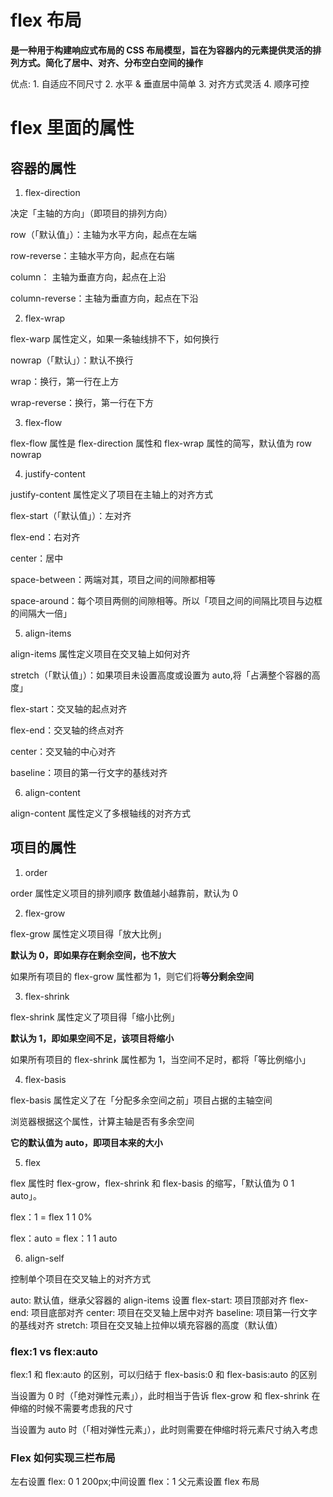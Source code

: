 # flex 布局

**是一种用于构建响应式布局的 CSS 布局模型，旨在为容器内的元素提供灵活的排列方式。简化了居中、对齐、分布空白空间的操作**

优点: 1. 自适应不同尺寸
      2. 水平 & 垂直居中简单
      3. 对齐方式灵活 
      4. 顺序可控

# flex 里面的属性

## 容器的属性

1. flex-direction

决定「主轴的方向」（即项目的排列方向）

row（「默认值」）：主轴为水平方向，起点在左端

row-reverse：主轴水平方向，起点在右端

column： 主轴为垂直方向，起点在上沿

column-reverse：主轴为垂直方向，起点在下沿

2. flex-wrap

flex-warp 属性定义，如果一条轴线排不下，如何换行

nowrap（「默认」）：默认不换行

wrap：换行，第一行在上方

wrap-reverse：换行，第一行在下方

3. flex-flow

flex-flow 属性是 flex-direction 属性和 flex-wrap 属性的简写，默认值为 row nowrap

4. justify-content

justify-content 属性定义了项目在主轴上的对齐方式

flex-start（「默认值」）：左对齐

flex-end：右对齐

center：居中

space-between：两端对其，项目之间的间隙都相等

space-around：每个项目两侧的间隙相等。所以「项目之间的间隔比项目与边框的间隔大一倍」

5. align-items

align-items 属性定义项目在交叉轴上如何对齐

stretch（「默认值」）：如果项目未设置高度或设置为 auto,将「占满整个容器的高度」

flex-start：交叉轴的起点对齐

flex-end：交叉轴的终点对齐

center：交叉轴的中心对齐

baseline：项目的第一行文字的基线对齐

6. align-content

align-content 属性定义了多根轴线的对齐方式

## 项目的属性

1. order

order 属性定义项目的排列顺序
数值越小越靠前，默认为 0

2. flex-grow

flex-grow 属性定义项目得「放大比例」

**默认为 0，即如果存在剩余空间，也不放大**

如果所有项目的 flex-grow 属性都为 1，则它们将**等分剩余空间**

3. flex-shrink

flex-shrink 属性定义了项目得「缩小比例」

**默认为 1，即如果空间不足，该项目将缩小**

如果所有项目的 flex-shrink 属性都为 1，当空间不足时，都将「等比例缩小」

4. flex-basis

flex-basis 属性定义了在「分配多余空间之前」项目占据的主轴空间

浏览器根据这个属性，计算主轴是否有多余空间

**它的默认值为 auto，即项目本来的大小**

5. flex

flex 属性时 flex-grow，flex-shrink 和 flex-basis 的缩写，「默认值为 0 1 auto」。

flex：1 = flex 1 1 0%

flex：auto = flex：1 1 auto

6. align-self

控制单个项目在交叉轴上的对齐方式

auto: 默认值，继承父容器的 align-items 设置
flex-start: 项目顶部对齐
flex-end: 项目底部对齐
center: 项目在交叉轴上居中对齐
baseline: 项目第一行文字的基线对齐
stretch: 项目在交叉轴上拉伸以填充容器的高度（默认值）

### flex:1 vs flex:auto

flex:1 和 flex:auto 的区别，可以归结于 flex-basis:0 和 flex-basis:auto 的区别

当设置为 0 时（「绝对弹性元素」），此时相当于告诉 flex-grow 和 flex-shrink 在伸缩的时候不需要考虑我的尺寸

当设置为 auto 时（「相对弹性元素」），此时则需要在伸缩时将元素尺寸纳入考虑

### Flex 如何实现三栏布局

左右设置 flex: 0 1 200px;中间设置 flex：1 父元素设置 flex 布局
